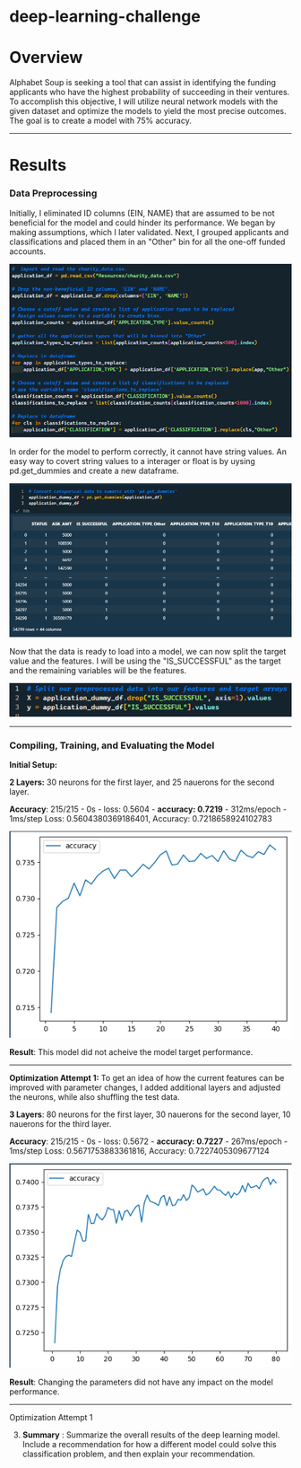 # deep-learning-challenge

# **Overview**

Alphabet Soup is seeking a tool that can assist in identifying the funding applicants who have the highest probability of succeeding in their ventures. To accomplish this objective, I will utilize neural network models with the given dataset and optimize the models to yield the most precise outcomes. The goal is to create a model with 75% accuracy. 

---

# Results


### Data Preprocessing

Initially, I eliminated ID columns (EIN, NAME) that are assumed to be not beneficial for the model and could hinder its performance. We began by making assumptions, which I later validated. Next, I grouped applicants and classifications and placed them in an "Other" bin for all the one-off funded accounts.

![1677702515014](image/README/1677702515014.png)

In order for the model to perform correctly, it cannot have string values. An easy way to covert string values to a interager or float is by uysing pd.get_dummies and create a new dataframe.

![1677702803250](image/README/1677702803250.png)


Now that the data is ready to load into a model, we can now split the target value and the features. I will be using the "IS_SUCCESSFUL" as the target and the remaining variables will be the features.

![1677703063213](image/README/1677703063213.png)

---



### Compiling, Training, and Evaluating the Model

**Initial Setup:**


**2 Layers:** 30 neurons for the first layer, and 25 nauerons for the second layer.


**Accuracy**: 215/215 - 0s - loss: 0.5604 - **accuracy: 0.7219** - 312ms/epoch - 1ms/step
Loss: 0.5604380369186401, Accuracy: 0.7218658924102783

![1677703364775](image/README/1677703364775.png)

**Result**: This model did not acheive the model target performance.

---



**Optimization Attempt 1:**  To get an idea of how the current features can be improved with parameter changes, I added additional layers and adjusted the neurons, while also shuffling the test data.

**3 Layers**: 80 neurons for the first layer, 30 nauerons for the second layer, 10 nauerons for the third layer.

**Accuracy**: 215/215 - 0s - loss: 0.5672 - **accuracy: 0.7227** - 267ms/epoch - 1ms/step
Loss: 0.5671753883361816, Accuracy: 0.7227405309677124

![1677703820653](image/README/1677703820653.png)

**Result**: Changing the parameters did not have any impact on the model performance. 



---

Optimization Attempt 1


3. **Summary** : Summarize the overall results of the deep learning model. Include a recommendation for how a different model could solve this classification problem, and then explain your recommendation.
